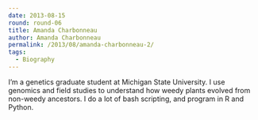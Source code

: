 ```yaml
---
date: 2013-08-15
round: round-06
title: Amanda Charbonneau
author: Amanda Charbonneau
permalink: /2013/08/amanda-charbonneau-2/
tags:
  - Biography
---
```

I&#8217;m a genetics graduate student at Michigan State University. I use genomics and field studies to understand how weedy plants evolved from non-weedy ancestors. I do a lot of bash scripting, and program in R and Python.
